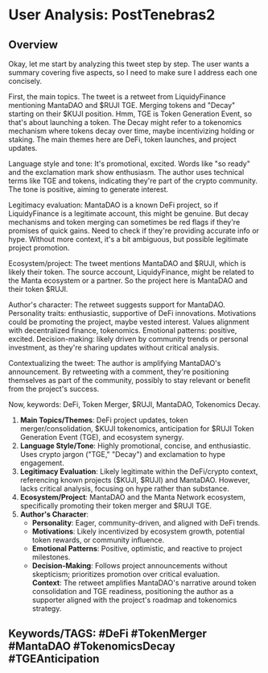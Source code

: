 # User Analysis: PostTenebras2

## Overview

<think>
Okay, let me start by analyzing this tweet step by step. The user wants a summary covering five aspects, so I need to make sure I address each one concisely.

First, the main topics. The tweet is a retweet from LiquidyFinance mentioning MantaDAO and $RUJI TGE. Merging tokens and "Decay" starting on their $KUJI position. Hmm, TGE is Token Generation Event, so that's about launching a token. The Decay might refer to a tokenomics mechanism where tokens decay over time, maybe incentivizing holding or staking. The main themes here are DeFi, token launches, and project updates.

Language style and tone: It's promotional, excited. Words like "so ready" and the exclamation mark show enthusiasm. The author uses technical terms like TGE and tokens, indicating they're part of the crypto community. The tone is positive, aiming to generate interest.

Legitimacy evaluation: MantaDAO is a known DeFi project, so if LiquidyFinance is a legitimate account, this might be genuine. But decay mechanisms and token merging can sometimes be red flags if they're promises of quick gains. Need to check if they're providing accurate info or hype. Without more context, it's a bit ambiguous, but possible legitimate project promotion.

Ecosystem/project: The tweet mentions MantaDAO and $RUJI, which is likely their token. The source account, LiquidyFinance, might be related to the Manta ecosystem or a partner. So the project here is MantaDAO and their token $RUJI.

Author's character: The retweet suggests support for MantaDAO. Personality traits: enthusiastic, supportive of DeFi innovations. Motivations could be promoting the project, maybe vested interest. Values alignment with decentralized finance, tokenomics. Emotional patterns: positive, excited. Decision-making: likely driven by community trends or personal investment, as they're sharing updates without critical analysis.

Contextualizing the tweet: The author is amplifying MantaDAO's announcement. By retweeting with a comment, they're positioning themselves as part of the community, possibly to stay relevant or benefit from the project's success.

Now, keywords: DeFi, Token Merger, $RUJI, MantaDAO, Tokenomics Decay.
</think>

1. **Main Topics/Themes**: DeFi project updates, token merger/consolidation, $KUJI tokenomics, anticipation for $RUJI Token Generation Event (TGE), and ecosystem synergy.  
2. **Language Style/Tone**: Highly promotional, concise, and enthusiastic. Uses crypto jargon ("TGE," "Decay") and exclamation to hype engagement.  
3. **Legitimacy Evaluation**: Likely legitimate within the DeFi/crypto context, referencing known projects ($KUJI, $RUJI) and MantaDAO. However, lacks critical analysis, focusing on hype rather than substance.  
4. **Ecosystem/Project**: MantaDAO and the Manta Network ecosystem, specifically promoting their token merger and $RUJI TGE.  
5. **Author's Character**:  
   - **Personality**: Eager, community-driven, and aligned with DeFi trends.  
   - **Motivations**: Likely incentivized by ecosystem growth, potential token rewards, or community influence.  
   - **Emotional Patterns**: Positive, optimistic, and reactive to project milestones.  
   - **Decision-Making**: Follows project announcements without skepticism; prioritizes promotion over critical evaluation.  
   **Context**: The retweet amplifies MantaDAO's narrative around token consolidation and TGE readiness, positioning the author as a supporter aligned with the project's roadmap and tokenomics strategy.  

**Keywords/TAGS**: #DeFi #TokenMerger #MantaDAO #TokenomicsDecay #TGEAnticipation
---
